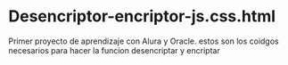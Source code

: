 # Desencriptor-encriptor-js.css.html
Primer proyecto de aprendizaje con Alura y Oracle. estos son los coidgos necesarios para hacer la funcion desencriptar y encriptar 
